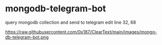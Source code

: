 # mongodb-telegram-bot
query mongodb collection and send to telegram
edit line 32, 68

https://raw.githubusercontent.com/0x187/ClearText/main/images/mongo-db-telegram-bot.png
